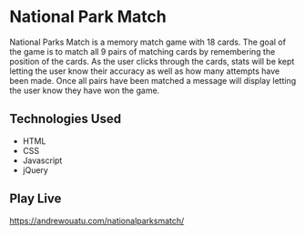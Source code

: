 # National Park Match

National Parks Match is a memory match game with 18 cards. The goal of the game is to match all 9 pairs of matching cards by remembering the position of the cards. As the user clicks through the cards, stats will be kept letting the user know their accuracy as well as how many attempts have been made. Once all pairs have been matched a message will display letting the user know they have won the game.

## Technologies Used
- HTML
- CSS
- Javascript
- jQuery

## Play Live
https://andrewouatu.com/nationalparksmatch/

